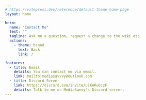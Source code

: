 ```yaml
---
# https://vitepress.dev/reference/default-theme-home-page
layout: home

hero:
  name: "Contact Me"
  text: ""
  tagline: Ask me a question, request a change to the wiki etc.
  actions:
    - theme: brand
      text: Back
      link: /

features:  
  - title: Email
    details: You can contact me via email.
    link: mailto:mediasavvvy@outlook.com
  - title: Discord Server
    link: https://discord.com/invite/uEKARuGczF
    details: Talk to me on MediaSavvy's Discord server.
---
```

